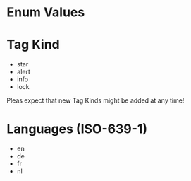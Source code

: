 # Enum Values

# Tag Kind

- star
- alert
- info
- lock

Pleas expect that new Tag Kinds might be added at any time!

# Languages (ISO-639-1)

- en
- de
- fr
- nl